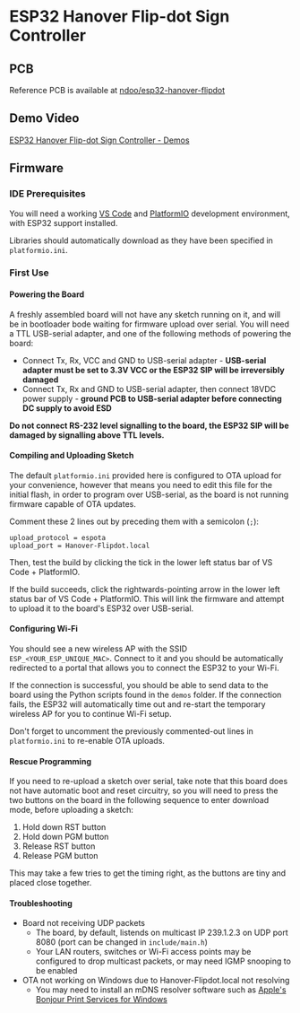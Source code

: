 # ESP32 Hanover Flip-dot Sign Controller

## PCB

Reference PCB is available at [ndoo/esp32-hanover-flipdot](https://github.com/ndoo/esp32-hanover-flipdot)

## Demo Video

[ESP32 Hanover Flip-dot Sign Controller - Demos](https://youtu.be/oSv1yEUelBg)

## Firmware

### IDE Prerequisites

You will need a working [VS Code](https://code.visualstudio.com/) and [PlatformIO](https://platformio.org/) development environment, with ESP32 support installed.

Libraries should automatically download as they have been specified in `platformio.ini`.

### First Use

#### Powering the Board

A freshly assembled board will not have any sketch running on it, and will be in bootloader bode waiting for firmware upload over serial. You will need a TTL USB-serial adapter, and one of the following methods of powering the board:

* Connect Tx, Rx, VCC and GND to USB-serial adapter - **USB-serial adapter must be set to 3.3V VCC or the ESP32 SIP will be irreversibly damaged**
* Connect Tx, Rx and GND to USB-serial adapter, then connect 18VDC power supply - **ground PCB to USB-serial adapter before connecting DC supply to avoid ESD**

**Do not connect RS-232 level signalling to the board, the ESP32 SIP will be damaged by signalling above TTL levels.**

#### Compiling and Uploading Sketch

The default `platformio.ini` provided here is configured to OTA upload for your convenience, however that means you need to edit this file for the initial flash, in order to program over USB-serial, as the board is not running firmware capable of OTA updates.

Comment these 2 lines out by preceding them with a semicolon (`;`):

```
upload_protocol = espota
upload_port = Hanover-Flipdot.local
```

Then, test the build by clicking the tick in the lower left status bar of VS Code + PlatformIO.

If the build succeeds, click the rightwards-pointing arrow in the lower left status bar of VS Code + PlatformIO. This will link the firmware and attempt to upload it to the board's ESP32 over USB-serial.

#### Configuring Wi-Fi

You should see a new wireless AP with the SSID `ESP_<YOUR_ESP_UNIQUE_MAC>`. Connect to it and you should be automatically redirected to a portal that allows you to connect the ESP32 to your Wi-Fi.

If the connection is successful, you should be able to send data to the board using the Python scripts found in the `demos` folder. If the connection fails, the ESP32 will automatically time out and re-start the temporary wireless AP for you to continue Wi-Fi setup.

Don't forget to uncomment the previously commented-out lines in `platformio.ini` to re-enable OTA uploads.

#### Rescue Programming

If you need to re-upload a sketch over serial, take note that this board does not have automatic boot and reset circuitry, so you will need to press the two buttons on the board in the following sequence to enter download mode, before uploading a sketch:

1. Hold down RST button
2. Hold down PGM button
3. Release RST button
4. Release PGM button

This may take a few tries to get the timing right, as the buttons are tiny and placed close together.

#### Troubleshooting

* Board not receiving UDP packets
  * The board, by default, listends on multicast IP 239.1.2.3 on UDP port 8080 (port can be changed in `include/main.h`)
  * Your LAN routers, switches or Wi-Fi access points may be configured to drop multicast packets, or may need IGMP snooping to be enabled
* OTA not working on Windows due to Hanover-Flipdot.local not resolving
  * You may need to install an mDNS resolver software such as [Apple's Bonjour Print Services for Windows](https://support.apple.com/kb/DL999)
